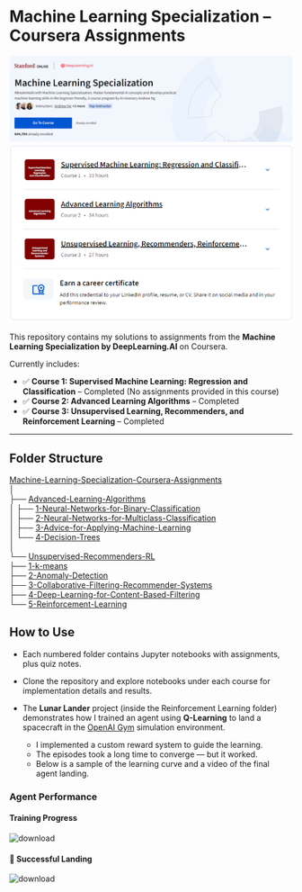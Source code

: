 
# Machine Learning Specialization – Coursera Assignments
![alt text](image.png)
![alt text](image-1.png)

This repository contains my solutions to assignments from the **Machine Learning Specialization by DeepLearning.AI** on Coursera.

Currently includes:
- ✅ **Course 1: Supervised Machine Learning: Regression and Classification** – Completed (No assignments provided in this course)
- ✅ **Course 2: Advanced Learning Algorithms** – Completed
- ✅ **Course 3: Unsupervised Learning, Recommenders, and Reinforcement Learning** – Completed

---

## Folder Structure

[Machine-Learning-Specialization-Coursera-Assignments](https://github.com/AmmarYasserAI-2/Machine-Learning-Specialization-Coursera-Assignments)  
│  
├── [Advanced-Learning-Algorithms](https://github.com/AmmarYasserAI-2/Machine-Learning-Coursera-Assignments/tree/main/Advanced%20Learning%20algorithms%20course)                 
│   ├── [1-Neural-Networks-for-Binary-Classification](https://github.com/AmmarYasserAI-2/Machine-Learning-Coursera-Assignments/tree/main/Advanced%20Learning%20algorithms%20course/1.%20Neural%20Networks%20for%20Binary%20Classification)  
│   ├── [2-Neural-Networks-for-Multiclass-Classification](https://github.com/AmmarYasserAI-2/Machine-Learning-Coursera-Assignments/tree/main/Advanced%20Learning%20algorithms%20course/2.%20Neural%20Networks%20for%20Multiclass%20Classification)  
│   ├── [3-Advice-for-Applying-Machine-Learning](https://github.com/AmmarYasserAI-2/Machine-Learning-Coursera-Assignments/tree/main/Advanced%20Learning%20algorithms%20course/3.%20Advice%20for%20Applying%20Machine%20Learning)  
│   └── [4-Decision-Trees](https://github.com/AmmarYasserAI-2/Machine-Learning-Coursera-Assignments/tree/main/Advanced%20Learning%20algorithms%20course/4.%20Decision%20Trees)  
│  
└── [Unsupervised-Recommenders-RL](https://github.com/AmmarYasserAI-2/Machine-Learning-Coursera-Assignments/tree/main/Unsupervised%20Learning%2C%20Recommenders%2C%20and%20Reinforcement%20Learning)  
    ├── [1-k-means](https://github.com/AmmarYasserAI-2/Machine-Learning-Coursera-Assignments/tree/main/Unsupervised%20Learning%2C%20Recommenders%2C%20and%20Reinforcement%20Learning/1.%20k-means)  
    ├── [2-Anomaly-Detection](https://github.com/AmmarYasserAI-2/Machine-Learning-Coursera-Assignments/tree/main/Unsupervised%20Learning%2C%20Recommenders%2C%20and%20Reinforcement%20Learning/2.%20Anomaly%20Detection)  
    ├── [3-Collaborative-Filtering-Recommender-Systems](https://github.com/AmmarYasserAI-2/Machine-Learning-Coursera-Assignments/tree/main/Unsupervised%20Learning%2C%20Recommenders%2C%20and%20Reinforcement%20Learning/3.%20Collaborative%20Filtering%20Recommender%20Systems)  
    ├── [4-Deep-Learning-for-Content-Based-Filtering](https://github.com/AmmarYasserAI-2/Machine-Learning-Coursera-Assignments/tree/main/Unsupervised%20Learning%2C%20Recommenders%2C%20and%20Reinforcement%20Learning/4.%20Deep%20Learning%20for%20Content-Based%20Filtering)  
    └── [5-Reinforcement-Learning](https://github.com/AmmarYasserAI-2/Machine-Learning-Coursera-Assignments/tree/main/Unsupervised%20Learning%2C%20Recommenders%2C%20and%20Reinforcement%20Learning/5.%20Reinforcement%20Learning)  


##  How to Use

* Each numbered folder contains Jupyter notebooks with assignments, plus quiz notes.
* Clone the repository and explore notebooks under each course for implementation details and results.

* The **Lunar Lander** project (inside the Reinforcement Learning folder) demonstrates how I trained an agent using **Q-Learning** to land a spacecraft in the [OpenAI Gym](https://www.gymlibrary.dev/environments/box2d/lunar_lander/) simulation environment.
    * I implemented a custom reward system to guide the learning.
    * The episodes took a long time to converge — but it worked.
    * Below is a sample of the learning curve and a video of the final agent landing.

###  Agent Performance

#### Training Progress
<img width="644" height="444" alt="download" src="https://github.com/user-attachments/assets/e2da477f-a6e3-4dc7-883e-d8bf2563ccb3" />

#### 🎥 Successful Landing
![download](https://github.com/user-attachments/assets/7f6f94b5-7621-449b-901c-32280c06118f)
